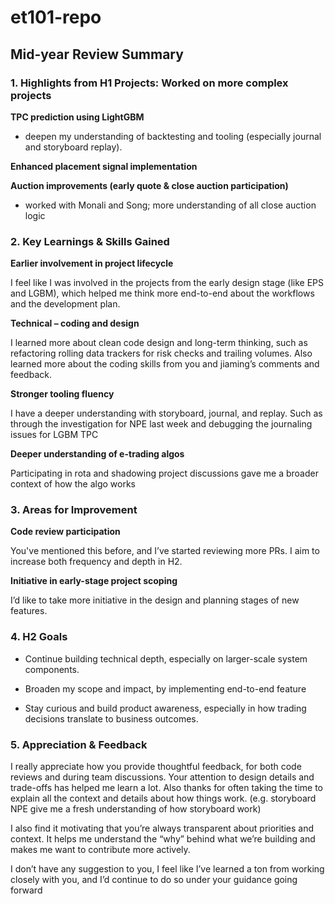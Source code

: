# et101-repo


## Mid-year Review Summary

### 1. Highlights from H1 Projects: Worked on more complex projects

**TPC prediction using LightGBM**

- deepen my understanding of backtesting and tooling (especially journal and storyboard replay).

**Enhanced placement signal implementation**

**Auction improvements (early quote & close auction participation)**

- worked with Monali and Song; more understanding of all close auction logic

### 2. Key Learnings & Skills Gained
**Earlier involvement in project lifecycle**

I feel like I was involved in the projects from the early design stage (like EPS and LGBM), which helped me think more end-to-end about the workflows and the development plan.

**Technical – coding and design**

I learned more about clean code design and long-term thinking, such as refactoring rolling data trackers for risk checks and trailing volumes.
            Also learned more about the coding skills from you and jiaming’s comments and feedback.

**Stronger tooling fluency**

I have a deeper understanding with storyboard, journal, and replay. Such as through the investigation for NPE last week and debugging the journaling issues for LGBM TPC

**Deeper understanding of e-trading algos**

Participating in rota and shadowing project discussions gave me a broader context of how the algo works 


### 3. Areas for Improvement

**Code review participation**

You've mentioned this before, and I’ve started reviewing more PRs. I aim to increase both frequency and depth in H2.


**Initiative in early-stage project scoping**

I’d like to take more initiative in the design and planning stages of new features.


### 4. H2 Goals

- Continue building technical depth, especially on larger-scale system components.

- Broaden my scope and impact, by implementing end-to-end feature

- Stay curious and build product awareness, especially in how trading decisions translate to business outcomes.


### 5. Appreciation & Feedback
I really appreciate how you provide thoughtful feedback, for both code reviews and during team discussions. Your attention to design details and trade-offs has helped me learn a lot. Also thanks for often taking the time to explain all the context and details about how things work. (e.g. storyboard NPE give me a fresh understanding of how storyboard work)


I also find it motivating that you’re always transparent about priorities and context. It helps me understand the “why” behind what we’re building and makes me want to contribute more actively.


I don’t have any suggestion to you, I feel like I’ve learned a ton from working closely with you, and I’d continue to do so under your guidance going forward





